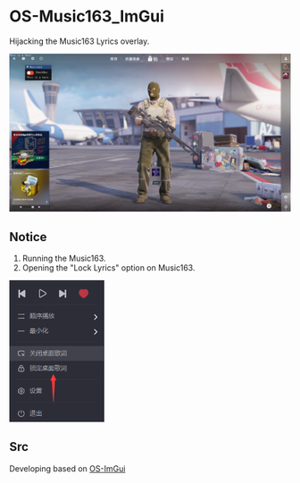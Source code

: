 # OS-Music163_ImGui

Hijacking the Music163 Lyrics overlay.

<img src="https://github.com/TKazer/OS-Music163_ImGui/blob/master/Image/Image1.png" width="700" />

## Notice

1. Running the Music163.
2. Opening the "Lock Lyrics" option on Music163.

<img src="https://github.com/TKazer/OS-Music163_ImGui/blob/master/Image/Image2.png" width="170" />

## Src

Developing based on [OS-ImGui](https://github.com/TKazer/OS-ImGui)
